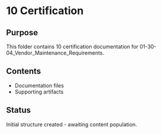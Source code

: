 # 10 Certification

## Purpose
This folder contains 10 certification documentation for 01-30-04_Vendor_Maintenance_Requirements.

## Contents
- Documentation files
- Supporting artifacts

## Status
Initial structure created - awaiting content population.
